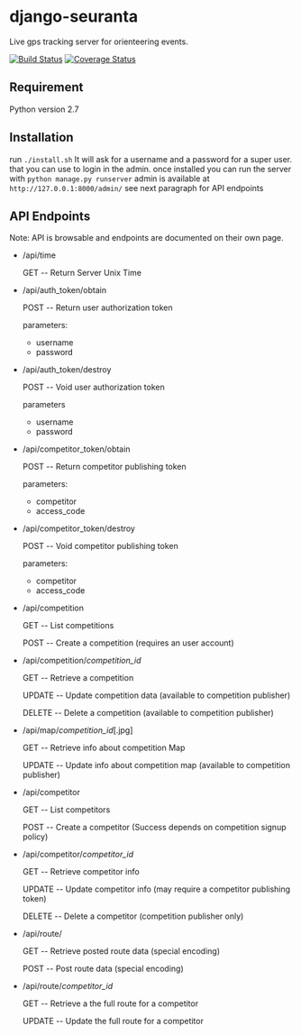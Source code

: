 django-seuranta
===============

Live gps tracking server for orienteering events.

[![Build Status](https://travis-ci.org/rphlo/django-seuranta.svg?branch=dev)](https://travis-ci.org/rphlo/django-seuranta)
[![Coverage Status](https://coveralls.io/repos/rphlo/django-seuranta/badge.svg?branch=dev)](https://coveralls.io/r/rphlo/django-seuranta?branch=dev)


Requirement
-----------

Python version 2.7


Installation
------------

run ```./install.sh``` It will ask for a username and a password for a super user. that you can use to login in the admin.
once installed you can run the server with ```python manage.py runserver``` admin is available at ```http://127.0.0.1:8000/admin/``` see next paragraph for API endpoints


API Endpoints
-------------

Note: API is browsable and endpoints are documented on their own page.
  
  * /api/time

    GET -- Return Server Unix Time

  * /api/auth_token/obtain
   
    POST -- Return user authorization token

    parameters:
      - username
      - password


  * /api/auth_token/destroy
  
    POST -- Void user authorization token

    parameters
    - username
    - password


  * /api/competitor_token/obtain
  
    POST -- Return competitor publishing token
  
    parameters:
    - competitor
    - access_code


  * /api/competitor_token/destroy
   
    POST -- Void competitor publishing token
    
    parameters:
    - competitor
    - access_code


  * /api/competition
   
    GET -- List competitions
    

    POST -- Create a competition (requires an user account)

  * /api/competition/*competition_id*
   
    GET -- Retrieve a competition

    UPDATE -- Update competition data (available to competition publisher)

    DELETE -- Delete a competition (available to competition publisher)

  * /api/map/*competition_id*[.jpg]

    GET -- Retrieve info about competition Map

    UPDATE -- Update info about competition map (available to competition publisher)

  * /api/competitor

    GET -- List competitors
 
    POST -- Create a competitor (Success depends on competition signup policy)

  * /api/competitor/*competitor_id*

    GET -- Retrieve competitor info

    UPDATE -- Update competitor info (may require a competitor publishing token)

    DELETE -- Delete a competitor (competition publisher only)

  * /api/route/

    GET -- Retrieve posted route data (special encoding)

    POST -- Post route data (special encoding)

  * /api/route/*competitor_id*

    GET -- Retrieve a the full route for a competitor

    UPDATE -- Update the full route for a competitor

